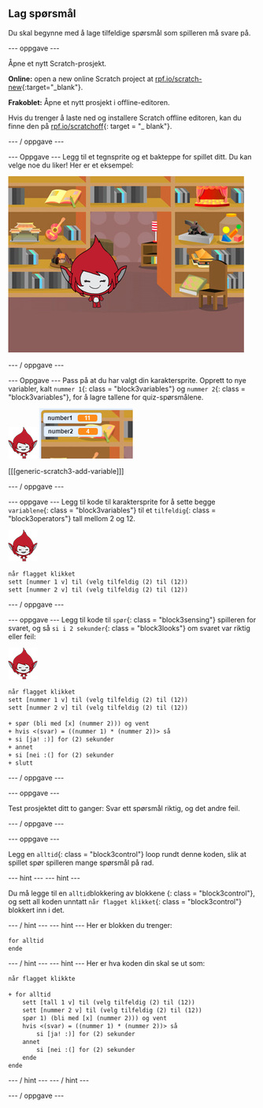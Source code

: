 ## Lag spørsmål

Du skal begynne med å lage tilfeldige spørsmål som spilleren må svare på.

\--- oppgave \---

Åpne et nytt Scratch-prosjekt.

**Online:** open a new online Scratch project at [rpf.io/scratch-new](http://rpf.io/scratch-new){:target="_blank"}.

**Frakoblet:** Åpne et nytt prosjekt i offline-editoren.

Hvis du trenger å laste ned og installere Scratch offline editoren, kan du finne den på [rpf.io/scratchoff](http://rpf.io/scratchoff){: target = "_ blank"}.

\--- / oppgave \---

\--- Oppgave \--- Legg til et tegnsprite og et bakteppe for spillet ditt. Du kan velge noe du liker! Her er et eksempel:

![skjermbilde](images/brain-setting.png)

\--- / oppgave \---

\--- Oppgave \--- Pass på at du har valgt din karaktersprite. Opprett to nye variabler, kalt `nummer 1`{: class = "block3variables"} og `nummer 2`{: class = "block3variables"}, for å lagre tallene for quiz-spørsmålene.

![skjermbilde](images/giga-sprite.png) ![skjermbilde](images/brain-variables.png)

[[[generic-scratch3-add-variable]]]

\--- / oppgave \---

\--- oppgave \--- Legg til kode til karaktersprite for å sette begge `variablene`{: class = "block3variables"} til et `tilfeldig`{: class = "block3operators"} tall mellom 2 og 12.

![skjermbilde](images/giga-sprite.png)

```blocks3
når flagget klikket
sett [nummer 1 v] til (velg tilfeldig (2) til (12))
sett [nummer 2 v] til (velg tilfeldig (2) til (12))
```

\--- / oppgave \---

\--- oppgave \--- Legg til kode til `spør`{: class = "block3sensing"} spilleren for svaret, og så `si i 2 sekunder`{: class = "block3looks"} om svaret var riktig eller feil:

![skjermbilde](images/giga-sprite.png)

```blocks3
når flagget klikket
sett [nummer 1 v] til (velg tilfeldig (2) til (12))
sett [nummer 2 v] til (velg tilfeldig (2) til (12))

+ spør (bli med [x] (nummer 2))) og vent
+ hvis <(svar) = ((nummer 1) * (nummer 2))> så
+ si [ja! :)] for (2) sekunder
+ annet
+ si [nei :(] for (2) sekunder
+ slutt
```

\--- / oppgave \---

\--- oppgave \---

Test prosjektet ditt to ganger: Svar ett spørsmål riktig, og det andre feil.

\--- / oppgave \---

\--- oppgave \---

Legg en `alltid`{: class = "block3control"} loop rundt denne koden, slik at spillet spør spilleren mange spørsmål på rad.

\--- hint \--- \--- hint \---

Du må legge til en `alltid`blokkering av blokkene {: class = "block3control"}, og sett all koden unntatt `når flagget klikket`{: class = "block3control"} blokkert inn i det.

\--- / hint \--- \--- hint \--- Her er blokken du trenger:

```blocks3
for alltid
ende
```

\--- / hint \--- \--- hint \--- Her er hva koden din skal se ut som:

```blocks3
når flagget klikkte

+ for alltid
    sett [tall 1 v] til (velg tilfeldig (2) til (12))
    sett [nummer 2 v] til (velg tilfeldig (2) til (12))
    spør 1) (bli med [x] (nummer 2))) og vent
    hvis <(svar) = ((nummer 1) * (nummer 2))> så
        si [ja! :)] for (2) sekunder
    annet
        si [nei :(] for (2) sekunder
    ende
ende
```

\--- / hint \--- \--- / hint \---

\--- / oppgave \---